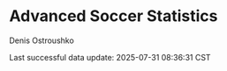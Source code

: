 # Advanced Soccer Statistics
Denis Ostroushko

<!-- gfm -->

Last successful data update: 2025-07-31 08:36:31 CST

